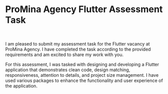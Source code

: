 <h1 align="start" id="title">ProMina Agency Flutter Assessment Task</h1>
</br>

<p id="description">I am pleased to submit my assessment task for the Flutter vacancy at ProMina Agency. I have completed the task according to the provided requirements and am excited to share my work with you.</p>



<p id="description">For this assessment, I was tasked with designing and developing a Flutter application that demonstrates clean code, design matching, responsiveness, attention to details, and project size management. I have used various packages to enhance the functionality and user experience of the application.</p>
 
